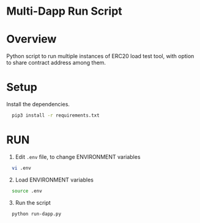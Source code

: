 # Multi-Dapp Run Script

# Overview

Python script to run multiple instances of ERC20 load test tool, with option to share contract address among them.

# Setup

Install the dependencies.
```bash
  pip3 install -r requirements.txt
```

# RUN

1. Edit `.env` file, to change ENVIRONMENT variables
```bash
  vi .env
```

2. Load ENVIRONMENT variables
```bash
  source .env
```

3. Run the script
```bash
  python run-dapp.py
```
